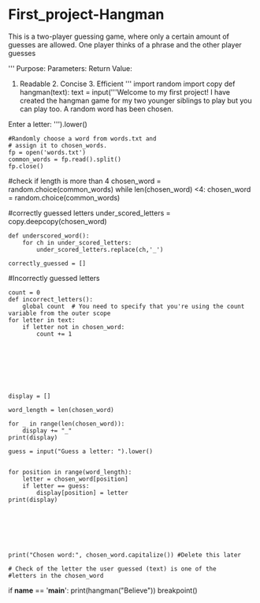 # First_project-Hangman
This is a two-player guessing game, where only a certain amount of guesses are allowed. One player thinks of a phrase and the other player guesses

'''
Purpose:
Parameters:
Return Value:

1. Readable 2. Concise 3. Efficient 
'''
import random
import copy
def hangman(text):
    text = input('''Welcome to my first project! I have created the hangman game
for my two younger siblings to play but you can play too. A random word has been chosen.

Enter a letter: ''').lower()
    

    #Randomly choose a word from words.txt and 
    # assign it to chosen_words.
    fp = open('words.txt')
    common_words = fp.read().split()
    fp.close()

#check if length is more than 4
    chosen_word = random.choice(common_words)
    while len(chosen_word) <4:
        chosen_word = random.choice(common_words)

     
#correctly guessed letters
    under_scored_letters = copy.deepcopy(chosen_word)
    
    def underscored_word():
        for ch in under_scored_letters:
            under_scored_letters.replace(ch,'_')
    
    correctly_guessed = []

#Incorrectly guessed letters
    
    count = 0
    def incorrect_letters():
        global count  # You need to specify that you're using the count variable from the outer scope
    for letter in text:
        if letter not in chosen_word:
            count += 1
        
    
       
    


    

    display = []

    word_length = len(chosen_word)

    for _ in range(len(chosen_word)):
        display += "_"
    print(display)
    
    guess = input("Guess a letter: ").lower()
    

    for position in range(word_length):
        letter = chosen_word[position]
        if letter == guess:
            display[position] = letter
    print(display)


    
        
    


    print("Chosen word:", chosen_word.capitalize()) #Delete this later

    # Check of the letter the user guessed (text) is one of the 
    #letters in the chosen_word





    
if __name__ == '__main__':
    print(hangman("Believe"))
    breakpoint()



